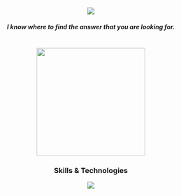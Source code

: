 <div align="center">
  <h3 align="center">
    <img src="https://readme-typing-svg.herokuapp.com/?font=Kanit&size=35&center=true&vCenter=true&weight=600&color=D6F700FF&width=500&height=70&duration=4000&lines=Hi,+I'm+Subhajeetch;+A+Web+Developer;" />
</h3>
  <h5>I know where to find the answer that you are looking for.</h5>
  <br>
  <img height="248px" src="https://github.com/user-attachments/assets/fc6fc63d-03cb-4b24-a936-69c053e66d6c">
  <br>
  <h3>Skills & Technologies</h3>
  <div>
    <p align="center">
      <a href="https://github.com/Subhajeetch">
        <img src="https://skillicons.dev/icons?i=react,nodejs,express,js,html,css,tailwind,git,firebase" />
      </a>
    </p>
  </div>
</div>

